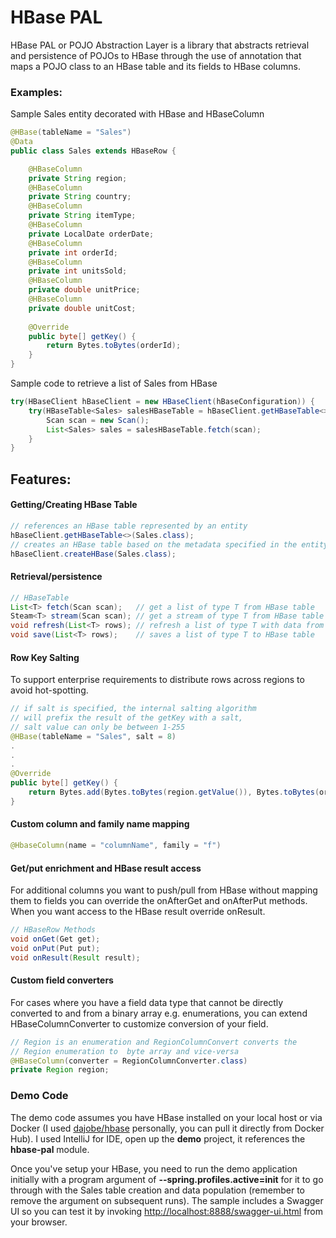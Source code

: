 # HBase PAL
HBase PAL or POJO Abstraction Layer is a library that abstracts retrieval and persistence of POJOs to HBase through the use of annotation that maps a POJO class to an HBase table and its fields to HBase columns.
### Examples:
Sample Sales entity decorated with HBase and HBaseColumn
```java
@HBase(tableName = "Sales")
@Data
public class Sales extends HBaseRow {

    @HBaseColumn
    private String region;
    @HBaseColumn
    private String country;
    @HBaseColumn
    private String itemType;
    @HBaseColumn
    private LocalDate orderDate;
    @HBaseColumn
    private int orderId;
    @HBaseColumn
    private int unitsSold;
    @HBaseColumn
    private double unitPrice;
    @HBaseColumn
    private double unitCost;
    
    @Override
    public byte[] getKey() {
        return Bytes.toBytes(orderId);
    }
}
```
Sample code to retrieve a list of Sales from HBase
```java
try(HBaseClient hBaseClient = new HBaseClient(hBaseConfiguration)) {
    try(HBaseTable<Sales> salesHBaseTable = hBaseClient.getHBaseTable<>(Sales.class)) {
        Scan scan = new Scan();
        List<Sales> sales = salesHBaseTable.fetch(scan);
    }
}
```
## Features:
#### Getting/Creating HBase Table
```java
// references an HBase table represented by an entity
hBaseClient.getHBaseTable<>(Sales.class); 
// creates an HBase table based on the metadata specified in the entity
hBaseClient.createHBase(Sales.class); 
```
#### Retrieval/persistence
```java
// HBaseTable
List<T> fetch(Scan scan);   // get a list of type T from HBase table
Steam<T> stream(Scan scan); // get a stream of type T from HBase table
void refresh(List<T> rows); // refresh a list of type T with data from HBase table
void save(List<T> rows);    // saves a list of type T to HBase table
```
#### Row Key Salting
To support enterprise requirements to distribute rows across regions to avoid hot-spotting.
```java
// if salt is specified, the internal salting algorithm
// will prefix the result of the getKey with a salt,
// salt value can only be between 1-255
@HBase(tableName = "Sales", salt = 8)
.
.
.
@Override
public byte[] getKey() {
    return Bytes.add(Bytes.toBytes(region.getValue()), Bytes.toBytes(orderId));
}

```
#### Custom column and family name mapping 
```java
@HbaseColumn(name = "columnName", family = "f")
```
#### Get/put enrichment and HBase result access
For additional columns you want to push/pull from HBase without mapping them to fields you can override the onAfterGet and onAfterPut methods.  When you want access to the HBase result override onResult.
```java
// HBaseRow Methods
void onGet(Get get);
void onPut(Put put);
void onResult(Result result);

```
#### Custom field converters
For cases where you have a field data type that cannot be directly converted to and from a binary array e.g. enumerations, you can extend HBaseColumnConverter to customize conversion of your field.
```java
// Region is an enumeration and RegionColumnConvert converts the
// Region enumeration to  byte array and vice-versa
@HBaseColumn(converter = RegionColumnConverter.class)
private Region region;
```
### Demo Code
The demo code assumes you have HBase installed on your local host or via Docker (I used <a href="https://github.com/dajobe/hbase-docker" target="_blank">dajobe/hbase</a> personally, you can pull it directly from Docker Hub).  I used IntelliJ for IDE, open up the **demo** project, it references the **hbase-pal** module.

Once you've setup your HBase, you need to run the demo application initially with a program argument of **--spring.profiles.active=init** for it to go through with the Sales table creation and data population (remember to remove the argument on subsequent runs). The sample includes a Swagger UI so you can test it by invoking <a href="http://localhost:8888/swagger-ui.html" target="_blank">http://localhost:8888/swagger-ui.html</a> from your browser.